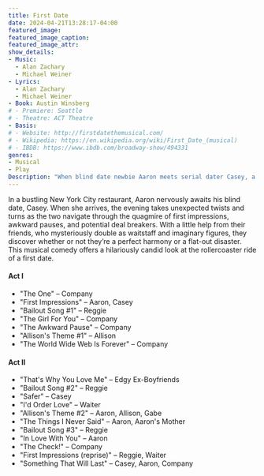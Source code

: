 ```yaml
---
title: First Date
date: 2024-04-21T13:28:17-04:00
featured_image:
featured_image_caption: 
featured_image_attr:
show_details: 
- Music:
  - Alan Zachary
  - Michael Weiner
- Lyrics:
  - Alan Zachary
  - Michael Weiner
- Book: Austin Winsberg
# - Premiere: Seattle
# - Theatre: ACT Theatre
- Basis: 
# - Website: http://firstdatethemusical.com/
# - Wikipedia: https://en.wikipedia.org/wiki/First_Date_(musical)
# - IBDB: https://www.ibdb.com/broadway-show/494331
genres:
- Musical
- Play
Description: "When blind date newbie Aaron meets serial dater Casey, a casual drink turns into a hilarious high-stakes dinner."
---
```

In a bustling New York City restaurant, Aaron nervously awaits his blind date, Casey. When she arrives, the evening takes unexpected twists and turns as the two navigate through the quagmire of first impressions, awkward pauses, and potential deal breakers. With a little help from their friends, who mysteriously double as waitstaff and imaginary figures, they discover whether or not they’re a perfect harmony or a flat-out disaster. This musical comedy offers a hilariously candid look at the rollercoaster ride of a first date.

#### Act I
- "The One" – Company
- "First Impressions" – Aaron, Casey
- "Bailout Song #1" – Reggie
- "The Girl For You" – Company
- "The Awkward Pause" – Company
- "Allison's Theme #1" – Allison
- "The World Wide Web Is Forever" – Company

#### Act II
- "That's Why You Love Me" – Edgy Ex-Boyfriends
- "Bailout Song #2" – Reggie
- "Safer" – Casey
- "I'd Order Love" – Waiter
- "Allison's Theme #2" – Aaron, Allison, Gabe
- "The Things I Never Said" – Aaron, Aaron's Mother
- "Bailout Song #3" – Reggie
- "In Love With You" – Aaron
- "The Check!" – Company
- "First Impressions (reprise)" – Reggie, Waiter
- "Something That Will Last" – Casey, Aaron, Company

